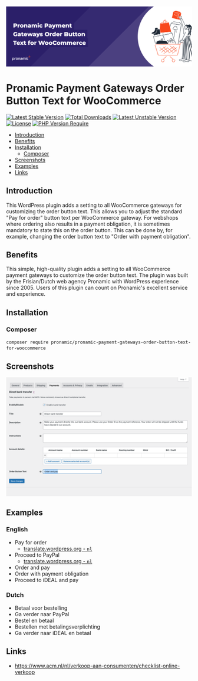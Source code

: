 <p align="center"><img src="assets/github-banner.png" alt="Pronamic Payment Gateways Order Button Text for WooCommerce"></p>

# Pronamic Payment Gateways Order Button Text for WooCommerce

[![Latest Stable Version](http://poser.pugx.org/pronamic/pronamic-payment-gateways-order-button-text-for-woocommerce/v)](https://packagist.org/packages/pronamic/pronamic-payment-gateways-order-button-text-for-woocommerce)
[![Total Downloads](http://poser.pugx.org/pronamic/pronamic-payment-gateways-order-button-text-for-woocommerce/downloads)](https://packagist.org/packages/pronamic/pronamic-payment-gateways-order-button-text-for-woocommerce)
[![Latest Unstable Version](http://poser.pugx.org/pronamic/pronamic-payment-gateways-order-button-text-for-woocommerce/v/unstable)](https://packagist.org/packages/pronamic/pronamic-payment-gateways-order-button-text-for-woocommerce)
[![License](http://poser.pugx.org/pronamic/pronamic-payment-gateways-order-button-text-for-woocommerce/license)](https://packagist.org/packages/pronamic/pronamic-payment-gateways-order-button-text-for-woocommerce)
[![PHP Version Require](http://poser.pugx.org/pronamic/pronamic-payment-gateways-order-button-text-for-woocommerce/require/php)](https://packagist.org/packages/pronamic/pronamic-payment-gateways-order-button-text-for-woocommerce)

- [Introduction](#introduction)
- [Benefits](#benefits)
- [Installation](#installation)
  - [Composer](#composer)
- [Screenshots](#screenshots)
- [Examples](#examples)
- [Links](#links)

## Introduction

This WordPress plugin adds a setting to all WooCommerce gateways for
customizing the order button text. This allows you to adjust the standard
"Pay for order" button text per WooCommerce gateway. For webshops where
ordering also results in a payment obligation, it is sometimes mandatory to
state this on the order button. This can be done by, for example, changing the
order button text to "Order with payment obligation".

## Benefits

This simple, high-quality plugin adds a setting to all WooCommerce payment gateways to customize the order button text.
The plugin was built by the Frisian/Dutch web agency Pronamic with WordPress experience since 2005.
Users of this plugin can count on Pronamic's excellent service and experience.

## Installation

### Composer

```
composer require pronamic/pronamic-payment-gateways-order-button-text-for-woocommerce
```

## Screenshots

![Screenshot WordPress admin WooCommerce settings payments Direct bank transfer](assets/screenshot-wp-admin-wc-settings-payments-bacs.png)

## Examples

### English

- Pay for order
  - [translate.wordpress.org - `nl`](https://translate.wordpress.org/projects/wp-plugins/woocommerce/stable/nl/default/?filters%5Bstatus%5D=either&filters%5Boriginal_id%5D=580015&filters%5Btranslation_id%5D=23198747)
- Proceed to PayPal
  - [translate.wordpress.org - `nl`](https://translate.wordpress.org/projects/wp-plugins/woocommerce/stable/nl/default/?filters%5Bstatus%5D=either&filters%5Boriginal_id%5D=579630&filters%5Btranslation_id%5D=51078485)
- Order and pay
- Order with payment obligation
- Proceed to iDEAL and pay

### Dutch

- Betaal voor bestelling
- Ga verder naar PayPal
- Bestel en betaal
- Bestellen met betalingsverplichting
- Ga verder naar iDEAL en betaal

## Links

- https://www.acm.nl/nl/verkoop-aan-consumenten/checklist-online-verkoop
